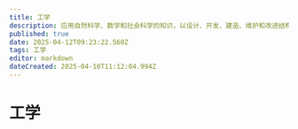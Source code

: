 ```yaml
---
title: 工学
description: 应用自然科学、数学和社会科学的知识，以设计、开发、建造、维护和改进结构、机器、设备、系统、材料和过程的学科。
published: true
date: 2025-04-12T09:23:22.560Z
tags: 工学
editor: markdown
dateCreated: 2025-04-10T11:12:04.994Z
---
```


# 工学